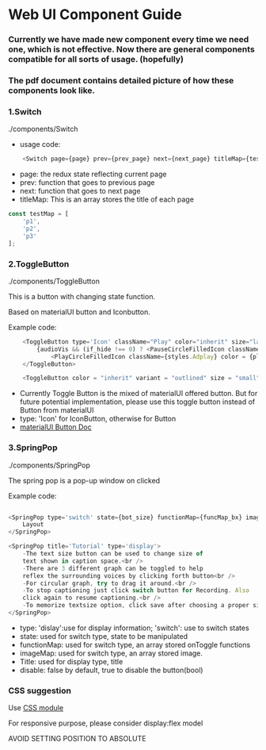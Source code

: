 # Web UI Component Guide

### Currently we have made new component every time we need one, which is not effective. Now there are general components compatible for all sorts of usage. (hopefully)
### The pdf document contains detailed picture of how these components look like.

### 1.Switch

./components/Switch

* usage code:

```javascript
    <Switch page={page} prev={prev_page} next={next_page} titleMap={testMap} />
```
* page: the redux state reflecting current page
* prev: function that goes to previous page
* next: function that goes to next page
* titleMap: This is an array stores the title of each page

```javascript
const testMap = [
    'p1',
    'p2',
    'p3'
];
```

### 2.ToggleButton

./components/ToggleButton

This is a button with changing state function.

Based on materialUI button and Iconbutton.

Example code:

```javascript
    <ToggleButton type='Icon' className="Play" color="inherit" size="large" disabled = {(if_hide === 0)} onClick={() => dispatch(audiovis_flip())}>
        {audioVis && (if_hide !== 0) ? <PauseCircleFilledIcon className="pause" color = {play_color} /> :
            <PlayCircleFilledIcon className={styles.Adplay} color = {play_color} />}
    </ToggleButton>

    <ToggleButton color = "inherit" variant = "outlined" size = "small" onClick={() => dispatch(props.increment())}>+</ToggleButton>

```

* Currently Toggle Button is the mixed of materialUI offered button. But for future potential implementation, please use this toggle button instead of Button from materialUI
* type: 'Icon' for IconButton, otherwise for Button
* [materialUI Button Doc](https://material-ui.com/components/buttons/)

### 3.SpringPop

./components/SpringPop

The spring pop is a pop-up window on clicked

Example code:

```javascript

<SpringPop type='switch' state={bot_size} functionMap={funcMap_bx} imageMap={imageMap_bx} >
    Layout
</SpringPop>

<SpringPop title='Tutorial' type='display'>
    -The text size button can be used to change size of
    text shown in caption space.<br />
    -There are 3 different graph can be toggled to help
    reflex the surrounding voices by clicking forth button<br />
    -For circular graph, try to drag it around.<br />
    -To stop captioning just click switch button for Recording. Also
    click again to resume captioning.<br />
    -To memorize textsize option, click save after choosing a proper size of the text.
</SpringPop>

```
* type: 'dislay':use for display information; 'switch': use to switch states
* state: used for switch type, state to be manipulated
* functionMap: used for switch type, an array stored onToggle functions
* imageMap: used for switch type, an array stored image.
* Title: used for display type, title
* disable: false by default, true to disable the button(bool)


### CSS suggestion

Use [CSS module](https://github.com/css-modules/css-modules)

For responsive purpose, please consider display:flex model

AVOID SETTING POSITION TO ABSOLUTE  
